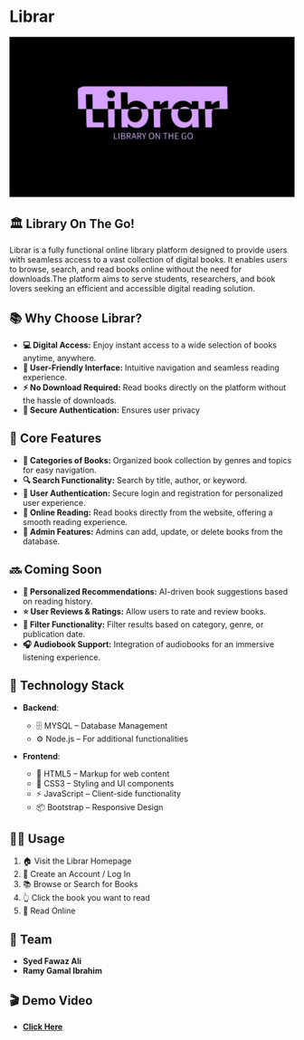 # Librar

![Librar Logo](https://github.com/ramygamal231/Librar/blob/main/Librar%20Logo.png)

## 🏛️ Library On The Go! 

Librar is a fully functional online library platform designed to provide users with seamless access to a vast collection of digital books. It enables users to browse, search, and read books online without the need for downloads.The platform aims to serve students, researchers, and book lovers seeking an efficient and accessible digital reading solution.


## 📚 **Why Choose Librar?**
- **💻 Digital Access:** Enjoy instant access to a wide selection of books anytime, anywhere.
- **🎨 User-Friendly Interface:** Intuitive navigation and seamless reading experience.
- **⚡ No Download Required:** Read books directly on the platform without the hassle of downloads.
- **🔐 Secure Authentication:** Ensures user privacy


## 🌟 **Core Features**
- **📂 Categories of Books:** Organized book collection by genres and topics for easy navigation.
- **🔍 Search Functionality:** Search by title, author, or keyword.
- **🔑 User Authentication:** Secure login and registration for personalized user experience.
- **📖 Online Reading:** Read books directly from the website, offering a smooth reading experience.
- **👤 Admin Features:** Admins can add, update, or delete books from the database.


## 🔜 **Coming Soon**
- **🤖 Personalized Recommendations:** AI-driven book suggestions based on reading history.
- **⭐ User Reviews & Ratings:** Allow users to rate and review books.
- **🔎 Filter Functionality:** Filter results based on category, genre, or publication date.
- **🎧 Audiobook Support:** Integration of audiobooks for an immersive listening experience.


## 🔧 **Technology Stack**

- **Backend**:
  - 🗄️ MYSQL – Database Management
  - ⚙️ Node.js – For additional functionalities

- **Frontend**:
  - 📄 HTML5 – Markup for web content
  - 🎨 CSS3 – Styling and UI components
  - ⚡ JavaScript – Client-side functionality
  - 📦 Bootstrap – Responsive Design


## 👨‍💻 **Usage**
1. 🏠 Visit the Librar Homepage
2. 👤 Create an Account / Log In 
3. 📚 Browse or Search for Books
4. 👆 Click the book you want to read
5. 📖 Read Online


## 👥 Team 
- **Syed Fawaz Ali**
- **Ramy Gamal Ibrahim**

## 🎬 Demo Video
- **[Click Here](https://drive.google.com/file/d/19d5P1yiFDH7DuTv7bQlO08matfNStg39/view?usp=drive_link)** 
